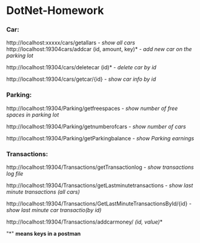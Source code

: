 # DotNet-Homework

### Car: ###

http://localhost:xxxxx/cars/getallars - *show all cars*
http://localhost:19304cars/addcar (id, amount, key)* -  *add new car on the parking lot*

http://localhost:19304/cars/deletecar (id)* - *delete car by id*

http://localhost:19304/cars/getcar/{id} - *show car info by id*

### Parking: ###

http://localhost:19304/Parking/getfreespaces - *show number of free spaces in parking lot*

http://localhost:19304/Parking/getnumberofcars - *show number of cars*

http://localhost:19304/Parking/getParkingbalance - *show Parking earnings*

### Transactions: ###
http://localhost:19304/Transactions/getTransactionlog - *show transactions log file*

http://localhost:19304/Transactions/getLastminutetransactions - *show last minute transactions (all cars)*

http://localhost:19304/Transactions/GetLastMinuteTransactionsById/{id} - *show last minute car transactio(by id)*

http://localhost:19304/Transactions/addcarmoney/ *(id, value)**

"*" **means keys in a postman**

